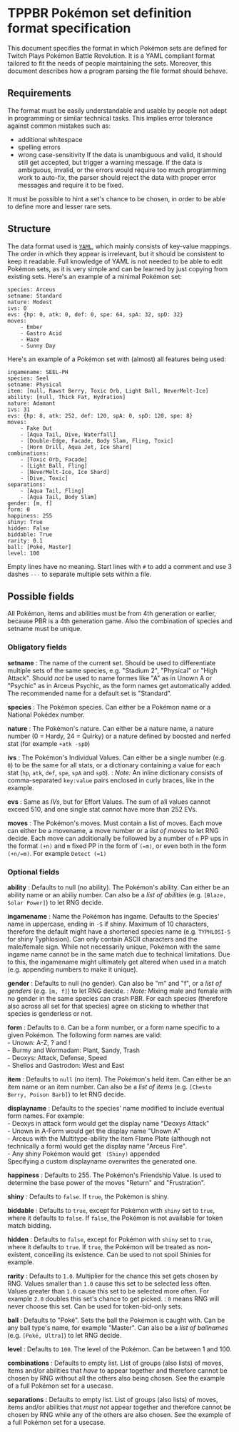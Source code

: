 
# TPPBR Pokémon set definition format specification

This document specifies the format in which Pokémon sets are defined for Twitch Plays Pokémon Battle Revolution. It is a YAML compliant format tailored to fit the needs of people maintaining the sets. Moreover, this document describes how a program parsing the file format should behave.

## Requirements

The format must be easily understandable and usable by people not adept in programming or similar technical tasks. This implies error tolerance against common mistakes such as: 
- additional whitespace
- spelling errors
- wrong case-sensitivity
If the data is unambiguous and valid, it should still get accepted, but trigger a warning message. If the data is ambiguous, invalid, or the errors would require too much programming work to auto-fix, the parser should reject the data with proper error messages and require it to be fixed.

It must be possible to hint a set's chance to be chosen, in order to be able to define more and lesser rare sets.

## Structure

The data format used is [`YAML`](http://yaml.org/spec/1.1/), which mainly consists of key-value mappings. The order in which they appear is irrelevant, but it should be consistent to keep it readable. Full knowledge of YAML is not needed to be able to edit Pokémon sets, as it is very simple and can be learned by just copying from existing sets. Here's an example of a minimal Pokémon set:

```
species: Arceus
setname: Standard
nature: Modest
ivs: 0
evs: {hp: 0, atk: 0, def: 0, spe: 64, spA: 32, spD: 32}
moves:
    - Ember
    - Gastro Acid
    - Haze
    - Sunny Day
```

Here's an example of a Pokémon set with (almost) all features being used:

```
ingamename: SEEL-PH
species: Seel
setname: Physical
item: [null, Rawst Berry, Toxic Orb, Light Ball, NeverMelt-Ice]
ability: [null, Thick Fat, Hydration]
nature: Adamant
ivs: 31
evs: {hp: 8, atk: 252, def: 120, spA: 0, spD: 120, spe: 8}
moves:
    - Fake Out
    - [Aqua Tail, Dive, Waterfall]
    - [Double-Edge, Facade, Body Slam, Fling, Toxic]
    - [Horn Drill, Aqua Jet, Ice Shard]
combinations:
    - [Toxic Orb, Facade]
    - [Light Ball, Fling]
    - [NeverMelt-Ice, Ice Shard]
    - [Dive, Toxic]
separations:
    - [Aqua Tail, Fling]
    - [Aqua Tail, Body Slam]
gender: [m, f]
form: 0
happiness: 255
shiny: True
hidden: False
biddable: True
rarity: 0.1
ball: [Poké, Master]
level: 100
```

Empty lines have no meaning. Start lines with `#` to add a comment and use 3 dashes `---` to separate multiple sets within a file.

## Possible fields

All Pokémon, items and abilities must be from 4th generation or earlier, because PBR is a 4th generation game. Also the combination of species and setname must be unique.

### Obligatory fields

**setname**
  : The name of the current set. Should be used to differentiate multiple sets of the same species, e.g. "Stadium 2", "Physical" or "High Attack". Should *not* be used to name formes like "A" as in Unown A or "Psychic" as in Arceus Psychic, as the form names get automatically added. The recommended name for a default set is "Standard".

**species**
  : The Pokémon species. Can either be a Pokémon name or a National Pokédex number.

**nature**
  : The Pokémon's nature. Can either be a nature name, a nature number (0 = Hardy, 24 = Quirky) or a nature defined by boosted and nerfed stat (for example `+atk -spD`)
  
**ivs**
  : The Pokémon's Individual Values. Can either be a single number (e.g. `0`) to be the same for all stats, or a dictionary containing a value for each stat (`hp`, `atk`, `def`, `spe`, `spA` and `spD`).
  : *Note:* An inline dictionary consists of comma-separated `key:value` pairs enclosed in curly braces, like in the example.
  
**evs**
  : Same as *IVs*, but for Effort Values. The sum of all values cannot exceed 510, and one single stat cannot have more than 252 EVs.

**moves**
  : The Pokémon's moves. Must contain a list of moves. Each move can either be a movename, a move number or a  *list of moves* to let RNG decide. Each move can additionally be followed by a number of `n` PP ups in the format `(+n)` and `m` fixed PP in the form of `(=m)`, or even both in the form `(+n/=m)`. For example `Detect (=1)`

### Optional fields

**ability**
  : Defaults to null (no ability). The Pokémon's ability. Can either be an ability name or an abiliy number. Can also be a *list of abilities* (e.g. `[Blaze, Solar Power]`) to let RNG decide.

**ingamename**
  : Name the Pokémon has ingame. Defaults to the Species' name in uppercase, ending in `-S` if shiny. Maximum of 10 characters, therefore the default might have a shortened species name (e.g. `TYPHLOSI-S` for shiny Typhlosion). Can only contain ASCII characters and the male/female sign. While not necessarily unique, Pokémon with the same ingame name cannot be in the same match due to technical limitations. Due to this, the ingamename might ultimately get altered when used in a match (e.g. appending numbers to make it unique).

**gender**
  : Defaults to null (no gender). Can also be "m" and "f", or a *list of genders* (e.g. `[m, f]`) to let RNG decide.
  : *Note:* Mixing male and female with no gender in the same species can crash PBR. For each species (therefore also across all set for that species) agree on sticking to whether that species is genderless or not.

**form**
  : Defaults to `0`. Can be a form number, or a form name specific to a given Pokémon. The following form names are valid:  
    - Unown: A-Z, ? and !  
    - Burmy and Wormadam: Plant, Sandy, Trash  
    - Deoxys: Attack, Defense, Speed  
    - Shellos and Gastrodon: West and East

**item**
  : Defaults to `null` (no item). The Pokémon's held item. Can either be an item name or an item number. Can also be a *list of items* (e.g. `[Chesto Berry, Poison Barb]`) to let RNG decide.

**displayname**
  : Defaults to the species' name modified to include eventual form names. For example:  
    - Deoxys in attack form would get the display name "Deoxys Attack"  
    - Unown in A-Form would get the display name "Unown A"  
    - Arceus with the Multitype-ability the item Flame Plate (although not technically a form) would get the display name "Arceus Fire".  
    - Any shiny Pokémon would get ` (Shiny)` appended  
    Specifying a custom displayname overwrites the generated one.

**happiness**
  : Defaults to 255. The Pokémon's Friendship Value. Is used to determine the base power of the moves "Return" and "Frustration".

**shiny**
  : Defaults to `false`. If `true`, the Pokémon is shiny.

**biddable**
  : Defaults to `true`, except for Pokémon with `shiny` set to `true`, where it defaults to `false`. If `false`, the Pokémon is not available for token match bidding.

**hidden**
  : Defaults to `false`, except for Pokémon with `shiny` set to `true`, where it defaults to `true`. If `true`, the Pokémon will be treated as non-existent, conceiling its existence. Can be used to not spoil Shinies for example.

**rarity**
  : Defaults to `1.0`. Multiplier for the chance this set gets chosen by RNG. Values smaller than `1.0` cause this set to be selected less often. Values greater than `1.0` cause this set to be selected more often. For example `2.0` doubles this set's chance to get picked.
  : `0` means RNG will never choose this set. Can be used for token-bid-only sets.

**ball**
  : Defaults to "Poké". Sets the ball the Pokémon is caught with. Can be any ball type's name, for example "Master". Can also be a *list of ballnames* (e.g. `[Poké, Ultra]`) to let RNG decide.

**level**
  : Defaults to `100`. The level of the Pokémon. Can be between 1 and 100.

**combinations**
  : Defaults to empty list. List of groups (also lists) of moves, items and/or abilities that *have* to appear together and therefore cannot be chosen by RNG without all the others also being chosen. See the example of a full Pokémon set for a usecase.

**separations**
  : Defaults to empty list. List of groups (also lists) of moves, items and/or abilities that *must not* appear together and therefore cannot be chosen by RNG while any of the others are also chosen. See the example of a full Pokémon set for a usecase.
